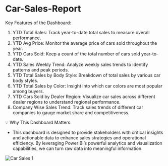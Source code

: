 # Car-Sales-Report
Key Features of the Dashboard:

1. YTD Total Sales: Track year-to-date total sales to measure overall performance.
2. YTD Avg Price: Monitor the average price of cars sold throughout the year.
3. YTD Cars Sold: Keep a count of the total number of cars sold year-to-date.
4. YTD Sales Weekly Trend: Analyze weekly sales trends to identify patterns and peak periods.
5. YTD Total Sales by Body Style: Breakdown of total sales by various car body styles.
6. YTD Total Sales by Color: Insight into which car colors are most popular among buyers.
7. YTD Cars Sold by Dealer Region: Visualize car sales across different dealer regions to understand regional performance.
8. Company Wise Sales Trend: Track sales trends of different car companies to gauge market share and competitiveness.

💡 Why This Dashboard Matters:
- This dashboard is designed to provide stakeholders with critical insights and actionable data to enhance sales strategies and operational efficiency. By leveraging Power BI’s powerful analytics and visualization capabilities, we can turn raw data into meaningful information.

![Car Sales 1](https://github.com/user-attachments/assets/16df6167-e770-487e-a459-20fbbeedd21f)
